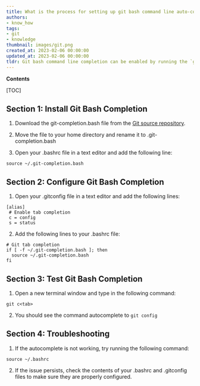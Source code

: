 ```yaml
---
title: What is the process for setting up git bash command line auto-completion?
authors:
- know_how
tags:
- git
- knowledge
thumbnail: images/git.png
created_at: 2023-02-06 00:00:00
updated_at: 2023-02-06 00:00:00
tldr: Git bash command line completion can be enabled by running the `git-completion.bash` script.
---
```


**Contents**

[TOC]

## Section 1: Install Git Bash Completion

1. Download the git-completion.bash file from the [Git source repository](https://github.com/git/git/blob/master/contrib/completion/git-completion.bash).

2. Move the file to your home directory and rename it to .git-completion.bash

3. Open your .bashrc file in a text editor and add the following line:

```source ~/.git-completion.bash```

## Section 2: Configure Git Bash Completion

1. Open your .gitconfig file in a text editor and add the following lines:

```
[alias]
 # Enable tab completion
 c = config
 s = status
```

2. Add the following lines to your .bashrc file:

```
# Git tab completion
if [ -f ~/.git-completion.bash ]; then
  source ~/.git-completion.bash
fi
```

## Section 3: Test Git Bash Completion

1. Open a new terminal window and type in the following command:

```git c<tab>```

2. You should see the command autocomplete to ```git config```

## Section 4: Troubleshooting

1. If the autocomplete is not working, try running the following command:

```source ~/.bashrc```

2. If the issue persists, check the contents of your .bashrc and .gitconfig files to make sure they are properly configured.
